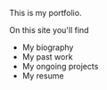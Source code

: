 This is my portfolio.

On this site you'll find

* My biography
* My past work
* My ongoing projects
* My resume